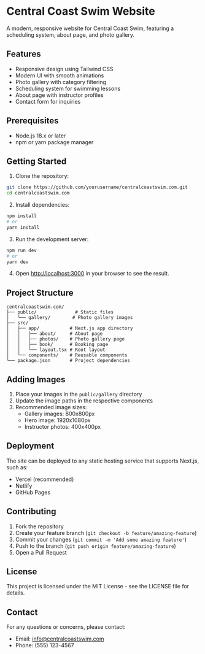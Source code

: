 # Central Coast Swim Website

A modern, responsive website for Central Coast Swim, featuring a scheduling system, about page, and photo gallery.

## Features

- Responsive design using Tailwind CSS
- Modern UI with smooth animations
- Photo gallery with category filtering
- Scheduling system for swimming lessons
- About page with instructor profiles
- Contact form for inquiries

## Prerequisites

- Node.js 18.x or later
- npm or yarn package manager

## Getting Started

1. Clone the repository:
```bash
git clone https://github.com/yourusername/centralcoastswim.com.git
cd centralcoastswim.com
```

2. Install dependencies:
```bash
npm install
# or
yarn install
```

3. Run the development server:
```bash
npm run dev
# or
yarn dev
```

4. Open [http://localhost:3000](http://localhost:3000) in your browser to see the result.

## Project Structure

```
centralcoastswim.com/
├── public/              # Static files
│   └── gallery/        # Photo gallery images
├── src/
│   ├── app/           # Next.js app directory
│   │   ├── about/     # About page
│   │   ├── photos/    # Photo gallery page
│   │   ├── book/      # Booking page
│   │   └── layout.tsx # Root layout
│   └── components/    # Reusable components
└── package.json       # Project dependencies
```

## Adding Images

1. Place your images in the `public/gallery` directory
2. Update the image paths in the respective components
3. Recommended image sizes:
   - Gallery images: 800x800px
   - Hero image: 1920x1080px
   - Instructor photos: 400x400px

## Deployment

The site can be deployed to any static hosting service that supports Next.js, such as:
- Vercel (recommended)
- Netlify
- GitHub Pages

## Contributing

1. Fork the repository
2. Create your feature branch (`git checkout -b feature/amazing-feature`)
3. Commit your changes (`git commit -m 'Add some amazing feature'`)
4. Push to the branch (`git push origin feature/amazing-feature`)
5. Open a Pull Request

## License

This project is licensed under the MIT License - see the LICENSE file for details.

## Contact

For any questions or concerns, please contact:
- Email: info@centralcoastswim.com
- Phone: (555) 123-4567 